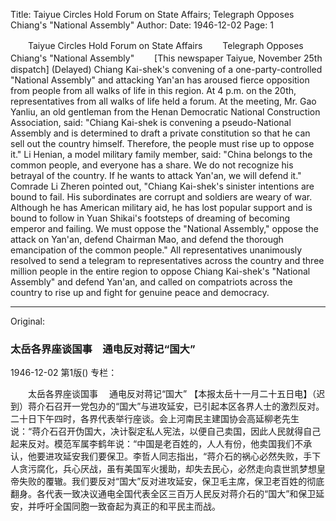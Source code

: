 Title: Taiyue Circles Hold Forum on State Affairs; Telegraph Opposes Chiang's "National Assembly"
Author:
Date: 1946-12-02
Page: 1

　　Taiyue Circles Hold Forum on State Affairs
　　Telegraph Opposes Chiang's "National Assembly"
　　[This newspaper Taiyue, November 25th dispatch] (Delayed) Chiang Kai-shek's convening of a one-party-controlled "National Assembly" and attacking Yan'an has aroused fierce opposition from people from all walks of life in this region. At 4 p.m. on the 20th, representatives from all walks of life held a forum. At the meeting, Mr. Gao Yanliu, an old gentleman from the Henan Democratic National Construction Association, said: "Chiang Kai-shek is convening a pseudo-National Assembly and is determined to draft a private constitution so that he can sell out the country himself. Therefore, the people must rise up to oppose it." Li Henian, a model military family member, said: "China belongs to the common people, and everyone has a share. We do not recognize his betrayal of the country. If he wants to attack Yan'an, we will defend it." Comrade Li Zheren pointed out, "Chiang Kai-shek's sinister intentions are bound to fail. His subordinates are corrupt and soldiers are weary of war. Although he has American military aid, he has lost popular support and is bound to follow in Yuan Shikai's footsteps of dreaming of becoming emperor and failing. We must oppose the "National Assembly," oppose the attack on Yan'an, defend Chairman Mao, and defend the thorough emancipation of the common people." All representatives unanimously resolved to send a telegram to representatives across the country and three million people in the entire region to oppose Chiang Kai-shek's "National Assembly" and defend Yan'an, and called on compatriots across the country to rise up and fight for genuine peace and democracy.



<hr /> 

Original: 


### 太岳各界座谈国事　通电反对蒋记“国大”

1946-12-02
第1版()
专栏：

　　太岳各界座谈国事
  　通电反对蒋记“国大”
    【本报太岳十一月二十五日电】（迟到）蒋介石召开一党包办的“国大”与进攻延安，已引起本区各界人士的激烈反对。二十日下午四时，各界代表举行座谈。会上河南民主建国协会高延柳老先生说：“蒋介石召开伪国大，决计裂定私人宪法，以便自己卖国，因此人民就得自己起来反对。模范军属李鹤年说：“中国是老百姓的，人人有份，他卖国我们不承认，他要进攻延安我们要保卫。李哲人同志指出，“蒋介石的祸心必然失败，手下人贪污腐化，兵心厌战，虽有美国军火援助，却失去民心，必然走向袁世凯梦想皇帝失败的覆辙。我们要反对“国大”反对进攻延安，保卫毛主席，保卫老百姓的彻底翻身。各代表一致决议通电全国代表全区三百万人民反对蒋介石的“国大”和保卫延安，并呼吁全国同胞一致奋起为真正的和平民主而战。

